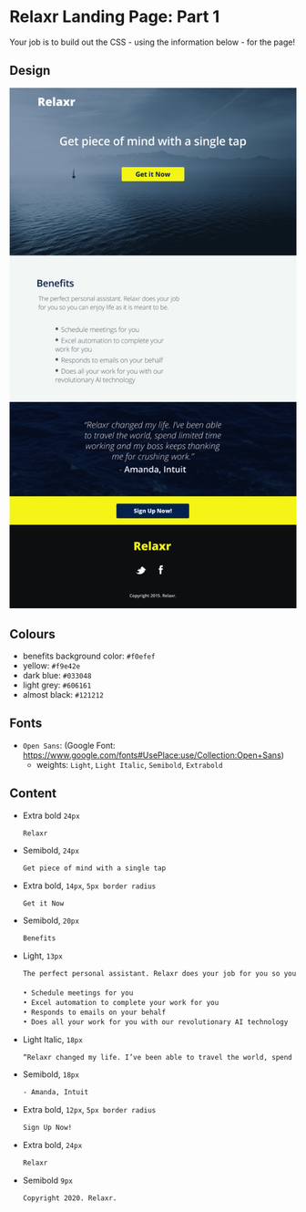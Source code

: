 # Relaxr Landing Page: Part 1

Your job is to build out the CSS - using the information below - for the page!

## Design

![design](./images/relaxr_landing.jpg)

## Colours

- benefits background color: `#f0efef`
- yellow: `#f9e42e`
- dark blue: `#033048`
- light grey: `#606161`
- almost black: `#121212`

## Fonts

- `Open Sans`: (Google Font: https://www.google.com/fonts#UsePlace:use/Collection:Open+Sans)
  - weights: `Light`, `Light Italic`, `Semibold`, `Extrabold`

## Content

- Extra bold `24px`

  ```txt"
  Relaxr
  ```

- Semibold, `24px`
  ```txt
  Get piece of mind with a single tap
  ```
- Extra bold, `14px`, `5px border radius`
  ```txt
  Get it Now
  ```
- Semibold, `20px`
  ```txt
  Benefits
  ```
- Light, `13px`

  ```txt
  The perfect personal assistant. Relaxr does your job for you so you can enjoy life as it is meant to be.

  • Schedule meetings for you
  • Excel automation to complete your work for you
  • Responds to emails on your behalf
  • Does all your work for you with our revolutionary AI technology
  ```

- Light Italic, `18px`

  ```txt
  “Relaxr changed my life. I’ve been able to travel the world, spend limited time working and my boss keeps thanking me for crushing work.”
  ```

- Semibold, `18px`
  ```txt
  - Amanda, Intuit
  ```
- Extra bold, `12px`, `5px border radius`
  ```txt
  Sign Up Now!
  ```
- Extra bold, `24px`
  ```txt
  Relaxr
  ```
- Semibold `9px`
  ```txt
  Copyright 2020. Relaxr.
  ```
